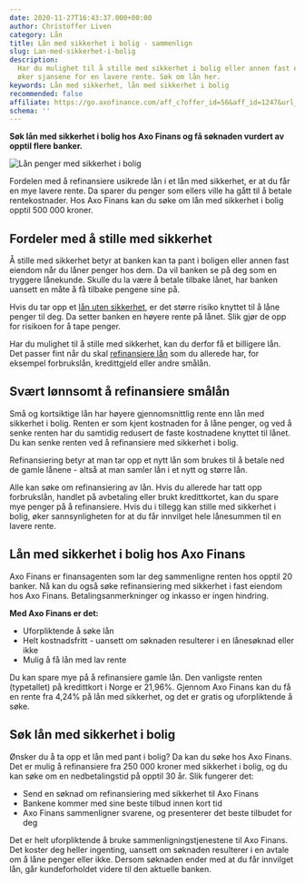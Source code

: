 ```yaml
---
date: 2020-11-27T16:43:37.000+00:00
author: Christoffer Liven
category: Lån
title: Lån med sikkerhet i bolig - sammenlign
slug: Lan-med-sikkerhet-i-bolig
description:
  Har du mulighet til å stille med sikkerhet i bolig eller annen fast eiendom,
  øker sjansene for en lavere rente. Søk om lån her.
keywords: Lån med sikkerhet, lån med sikkerhet i bolig
recommended: false
affiliate: https://go.axofinance.com/aff_c?offer_id=56&aff_id=1247&url_id=56&source=A69
schema: ''
---
```


**Søk lån med sikkerhet i bolig hos Axo Finans og få søknaden vurdert av opptil flere banker.**

![Lån penger med sikkerhet i bolig](/lan/img/refinansiere-med-sikkerhet.jpg 'Søk med sikkerhet i bolig')

Fordelen med å refinansiere usikrede lån i et lån med sikkerhet, er at du får en mye lavere rente. Da sparer du penger som ellers ville ha gått til å betale rentekostnader. Hos Axo Finans kan du søke om lån med sikkerhet i bolig opptil 500 000 kroner.

## Fordeler med å stille med sikkerhet

Å stille med sikkerhet betyr at banken kan ta pant i boligen eller annen fast eiendom når du låner penger hos dem. Da vil banken se på deg som en tryggere lånekunde. Skulle du la være å betale tilbake lånet, har banken uansett en måte å få tilbake pengene sine på.

Hvis du tar opp et [lån uten sikkerhet](https://www.dagbladet.no/lan/lan-penger-uten-sikkerhet/), er det større risiko knyttet til å låne penger til deg. Da setter banken en høyere rente på lånet. Slik gjør de opp for risikoen for å tape penger.

Har du mulighet til å stille med sikkerhet, kan du derfor få et billigere lån. Det passer fint når du skal [refinansiere lån](https://www.dagbladet.no/lan/refinansiere-smalan) som du allerede har, for eksempel forbrukslån, kredittgjeld eller andre smålån.

## Svært lønnsomt å refinansiere smålån

Små og kortsiktige lån har høyere gjennomsnittlig rente enn lån med sikkerhet i bolig. Renten er som kjent kostnaden for å låne penger, og ved å senke renten har du samtidig redusert de faste kostnadene knyttet til lånet. Du kan senke renten ved å refinansiere med sikkerhet i bolig.

Refinansiering betyr at man tar opp et nytt lån som brukes til å betale ned de gamle lånene - altså at man samler lån i et nytt og større lån.

Alle kan søke om refinansiering av lån. Hvis du allerede har tatt opp forbrukslån, handlet på avbetaling eller brukt kredittkortet, kan du spare mye penger på å refinansiere. Hvis du i tillegg kan stille med sikkerhet i bolig, øker sannsynligheten for at du får innvilget hele lånesummen til en lavere rente.

## Lån med sikkerhet i bolig hos Axo Finans

Axo Finans er finansagenten som lar deg sammenligne renten hos opptil 20 banker. Nå kan du også søke refinansiering med sikkerhet i fast eiendom hos Axo Finans. Betalingsanmerkninger og inkasso er ingen hindring.

**Med Axo Finans er det:**

- Uforpliktende å søke lån
- Helt kostnadsfritt - uansett om søknaden resulterer i en lånesøknad eller ikke
- Mulig å få lån med lav rente

Du kan spare mye på å refinansiere gamle lån. Den vanligste renten (typetallet) på kredittkort i Norge er 21,96%. Gjennom Axo Finans kan du få en rente fra 4,24% på lån med sikkerhet, og det er gratis og uforpliktende å søke.

<content-btn text="Søk her om refinansiering med sikkerhet" :url="affiliate" rel="nofollow"></content-btn>

## Søk lån med sikkerhet i bolig

Ønsker du å ta opp et lån med pant i bolig? Da kan du søke hos Axo Finans. Det er mulig å refinansiere fra 250 000 kroner med sikkerhet i bolig, og du kan søke om en nedbetalingstid på opptil 30 år. Slik fungerer det:

- Send en søknad om refinansiering med sikkerhet til Axo Finans
- Bankene kommer med sine beste tilbud innen kort tid
- Axo Finans sammenligner svarene, og presenterer det beste tilbudet for deg

Det er helt uforpliktende å bruke sammenligningstjenestene til Axo Finans. Det koster deg heller ingenting, uansett om søknaden resulterer i en avtale om å låne penger eller ikke. Dersom søknaden ender med at du får innvilget lån, går kundeforholdet videre til den aktuelle banken.

<content-btn text="Søk her om refinansiering med sikkerhet" :url="affiliate" rel="nofollow"></content-btn>
